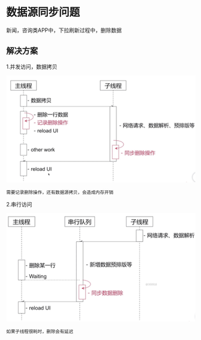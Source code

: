 # 数据源同步问题

新闻，咨询类APP中，下拉刷新过程中，删除数据

## 解决方案

1.并发访问，数据拷贝

![1](images/1.png)

`需要记录删除操作，还有数据源拷贝，会造成内存开销`

2.串行访问

![2](images/2.png)

`如果子线程很耗时，删除会有延迟`
